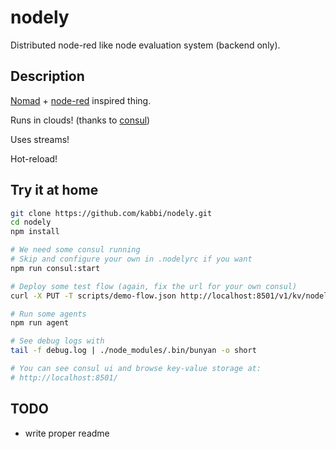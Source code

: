 # nodely
Distributed node-red like node evaluation system (backend only).

## Description

[Nomad](http://nomadproject.io/) + [node-red](http://nodered.org/) inspired thing.

Runs in clouds! (thanks to [consul](http://consul.io/))

Uses streams!

Hot-reload!

## Try it at home

```bash
git clone https://github.com/kabbi/nodely.git
cd nodely
npm install

# We need some consul running
# Skip and configure your own in .nodelyrc if you want
npm run consul:start

# Deploy some test flow (again, fix the url for your own consul)
curl -X PUT -T scripts/demo-flow.json http://localhost:8501/v1/kv/nodely/agents/dev0/flow

# Run some agents
npm run agent

# See debug logs with
tail -f debug.log | ./node_modules/.bin/bunyan -o short

# You can see consul ui and browse key-value storage at:
# http://localhost:8501/
```

## TODO
- write proper readme
